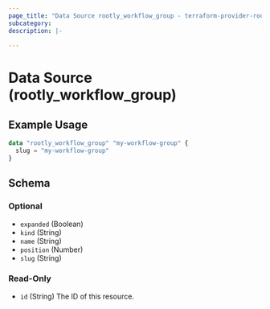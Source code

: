```yaml
---
page_title: "Data Source rootly_workflow_group - terraform-provider-rootly"
subcategory:
description: |-
    
---
```


# Data Source (rootly_workflow_group)



## Example Usage

```terraform
data "rootly_workflow_group" "my-workflow-group" {
  slug = "my-workflow-group"
}
```

<!-- schema generated by tfplugindocs -->
## Schema

### Optional

- `expanded` (Boolean)
- `kind` (String)
- `name` (String)
- `position` (Number)
- `slug` (String)

### Read-Only

- `id` (String) The ID of this resource.
